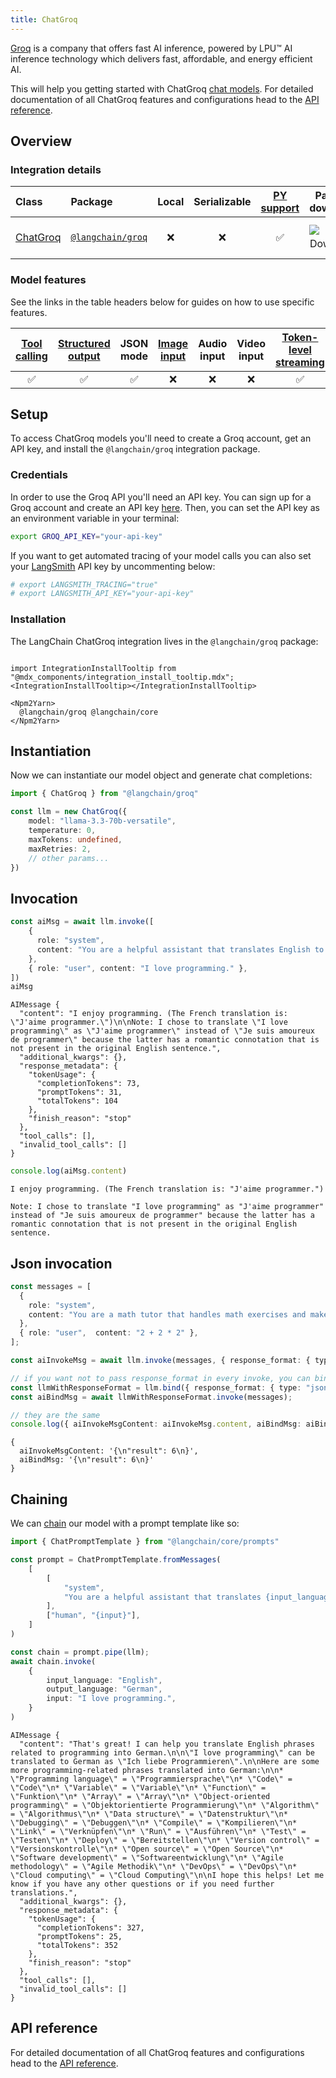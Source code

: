 ```yaml
---
title: ChatGroq
---
```


[Groq](https://groq.com/) is a company that offers fast AI inference, powered by LPU™ AI inference technology which delivers fast, affordable, and energy efficient AI.

This will help you getting started with ChatGroq [chat models](/oss/concepts/chat_models). For detailed documentation of all ChatGroq features and configurations head to the [API reference](https://api.js.langchain.com/classes/langchain_groq.ChatGroq.html).

## Overview

### Integration details

| Class | Package | Local | Serializable | [PY support](https://python.langchain.com/docs/integrations/chat/groq) | Package downloads | Package latest |
| :--- | :--- | :---: | :---: |  :---: | :---: | :---: |
| [ChatGroq](https://api.js.langchain.com/classes/langchain_groq.ChatGroq.html) | [`@langchain/groq`](https://www.npmjs.com/package/@langchain/groq) | ❌ | ❌ | ✅ | ![NPM - Downloads](https://img.shields.io/npm/dm/@langchain/groq?style=flat-square&label=%20&) | ![NPM - Version](https://img.shields.io/npm/v/@langchain/groq?style=flat-square&label=%20&) |

### Model features

See the links in the table headers below for guides on how to use specific features.

| [Tool calling](/oss/how-to/tool_calling) | [Structured output](/oss/how-to/structured_output/) | JSON mode | [Image input](/oss/how-to/multimodal_inputs/) | Audio input | Video input | [Token-level streaming](/oss/how-to/chat_streaming/) | [Token usage](/oss/how-to/chat_token_usage_tracking/) | [Logprobs](/oss/how-to/logprobs/) |
| :---: | :---: | :---: | :---: |  :---: | :---: | :---: | :---: | :---: |
| ✅ | ✅ | ✅ | ❌ | ❌ | ❌ | ✅ | ✅ | ✅ |

## Setup

To access ChatGroq models you'll need to create a Groq account, get an API key, and install the `@langchain/groq` integration package.

### Credentials

In order to use the Groq API you'll need an API key. You can sign up for a Groq account and create an API key [here](https://wow.groq.com/).
Then, you can set the API key as an environment variable in your terminal:

```bash
export GROQ_API_KEY="your-api-key"
```

If you want to get automated tracing of your model calls you can also set your [LangSmith](https://docs.smith.langchain.com/) API key by uncommenting below:

```bash
# export LANGSMITH_TRACING="true"
# export LANGSMITH_API_KEY="your-api-key"
```

### Installation

The LangChain ChatGroq integration lives in the `@langchain/groq` package:

```{=mdx}

import IntegrationInstallTooltip from "@mdx_components/integration_install_tooltip.mdx";
<IntegrationInstallTooltip></IntegrationInstallTooltip>

<Npm2Yarn>
  @langchain/groq @langchain/core
</Npm2Yarn>

```

## Instantiation

Now we can instantiate our model object and generate chat completions:

```typescript
import { ChatGroq } from "@langchain/groq"

const llm = new ChatGroq({
    model: "llama-3.3-70b-versatile",
    temperature: 0,
    maxTokens: undefined,
    maxRetries: 2,
    // other params...
})
```

## Invocation

```typescript
const aiMsg = await llm.invoke([
    {
      role: "system",
      content: "You are a helpful assistant that translates English to French. Translate the user sentence.",
    },
    { role: "user", content: "I love programming." },
])
aiMsg
```

```output
AIMessage {
  "content": "I enjoy programming. (The French translation is: \"J'aime programmer.\")\n\nNote: I chose to translate \"I love programming\" as \"J'aime programmer\" instead of \"Je suis amoureux de programmer\" because the latter has a romantic connotation that is not present in the original English sentence.",
  "additional_kwargs": {},
  "response_metadata": {
    "tokenUsage": {
      "completionTokens": 73,
      "promptTokens": 31,
      "totalTokens": 104
    },
    "finish_reason": "stop"
  },
  "tool_calls": [],
  "invalid_tool_calls": []
}
```

```typescript
console.log(aiMsg.content)
```

```output
I enjoy programming. (The French translation is: "J'aime programmer.")

Note: I chose to translate "I love programming" as "J'aime programmer" instead of "Je suis amoureux de programmer" because the latter has a romantic connotation that is not present in the original English sentence.
```

## Json invocation

```typescript
const messages = [
  {
    role: "system",
    content: "You are a math tutor that handles math exercises and makes output in json in format { result: number }.",
  },
  { role: "user",  content: "2 + 2 * 2" },
];

const aiInvokeMsg = await llm.invoke(messages, { response_format: { type: "json_object" } });

// if you want not to pass response_format in every invoke, you can bind it to the instance
const llmWithResponseFormat = llm.bind({ response_format: { type: "json_object" } });
const aiBindMsg = await llmWithResponseFormat.invoke(messages);

// they are the same
console.log({ aiInvokeMsgContent: aiInvokeMsg.content, aiBindMsg: aiBindMsg.content });
```

```output
{
  aiInvokeMsgContent: '{\n"result": 6\n}',
  aiBindMsg: '{\n"result": 6\n}'
}
```

## Chaining

We can [chain](/oss/how-to/sequence/) our model with a prompt template like so:

```typescript
import { ChatPromptTemplate } from "@langchain/core/prompts"

const prompt = ChatPromptTemplate.fromMessages(
    [
        [
            "system",
            "You are a helpful assistant that translates {input_language} to {output_language}.",
        ],
        ["human", "{input}"],
    ]
)

const chain = prompt.pipe(llm);
await chain.invoke(
    {
        input_language: "English",
        output_language: "German",
        input: "I love programming.",
    }
)
```

```output
AIMessage {
  "content": "That's great! I can help you translate English phrases related to programming into German.\n\n\"I love programming\" can be translated to German as \"Ich liebe Programmieren\".\n\nHere are some more programming-related phrases translated into German:\n\n* \"Programming language\" = \"Programmiersprache\"\n* \"Code\" = \"Code\"\n* \"Variable\" = \"Variable\"\n* \"Function\" = \"Funktion\"\n* \"Array\" = \"Array\"\n* \"Object-oriented programming\" = \"Objektorientierte Programmierung\"\n* \"Algorithm\" = \"Algorithmus\"\n* \"Data structure\" = \"Datenstruktur\"\n* \"Debugging\" = \"Debuggen\"\n* \"Compile\" = \"Kompilieren\"\n* \"Link\" = \"Verknüpfen\"\n* \"Run\" = \"Ausführen\"\n* \"Test\" = \"Testen\"\n* \"Deploy\" = \"Bereitstellen\"\n* \"Version control\" = \"Versionskontrolle\"\n* \"Open source\" = \"Open Source\"\n* \"Software development\" = \"Softwareentwicklung\"\n* \"Agile methodology\" = \"Agile Methodik\"\n* \"DevOps\" = \"DevOps\"\n* \"Cloud computing\" = \"Cloud Computing\"\n\nI hope this helps! Let me know if you have any other questions or if you need further translations.",
  "additional_kwargs": {},
  "response_metadata": {
    "tokenUsage": {
      "completionTokens": 327,
      "promptTokens": 25,
      "totalTokens": 352
    },
    "finish_reason": "stop"
  },
  "tool_calls": [],
  "invalid_tool_calls": []
}
```

## API reference

For detailed documentation of all ChatGroq features and configurations head to the [API reference](https://api.js.langchain.com/classes/langchain_groq.ChatGroq.html).
